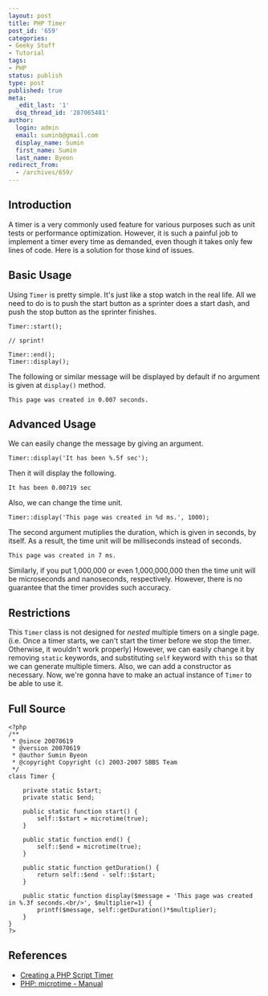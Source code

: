 ```yaml
---
layout: post
title: PHP Timer
post_id: '659'
categories:
- Geeky Stuff
- Tutorial
tags:
- PHP
status: publish
type: post
published: true
meta:
  _edit_last: '1'
  dsq_thread_id: '287065481'
author:
  login: admin
  email: suminb@gmail.com
  display_name: Sumin
  first_name: Sumin
  last_name: Byeon
redirect_from:
  - /archives/659/
---
```

## Introduction

A timer is a very commonly used feature for various purposes such as unit tests or performance optimization. However, it is such a painful job to implement a timer every time as demanded, even though it takes only few lines of code. Here is a solution for those kind of issues.

## Basic Usage

Using `Timer` is pretty simple. It's just like a stop watch in the real life. All we need to do is to push the start button as a sprinter does a start dash, and push the stop button as the sprinter finishes.

	Timer::start();

	// sprint!

	Timer::end();
	Timer::display();

The following or similar message will be displayed by default if no argument is given at `display()` method.

	This page was created in 0.007 seconds.

## Advanced Usage

We can easily change the message by giving an argument.

	Timer::display('It has been %.5f sec');

Then it will display the following.

	It has been 0.00719 sec

Also, we can change the time unit.

	Timer::display('This page was created in %d ms.', 1000);

The second argument mutiplies the duration, which is given in seconds, by itself. As a result, the time unit will be milliseconds instead of seconds.

	This page was created in 7 ms.

Similarly, if you put 1,000,000 or even 1,000,000,000 then the time unit will be microseconds and nanoseconds, respectively. However, there is no guarantee that the timer provides such accuracy.

<!-- In my opinion, milliseconds is enough to measure the performance of your web applications. In order to access to files containing server side scripts or web pages, disk operations are required. Also, it takes some time (or it could be the biggest job) to retrieve some data from a database (which is a very common aspect of most web applications) Hard disks work much slower than RAMs and CPUs. For example, usual access time of most common hard disks is approximately 8-9ms whereas the time unit of current dynamic random access memories is nanoseconds. So, it is not worth to care about these kind of small time units. -->

## Restrictions

This `Timer` class is not designed for *nested* multiple timers on a single page. (i.e. Once a timer starts, we can't start the timer before we stop the timer. Otherwise, it wouldn't work properly) However, we can easily change it by removing `static` keywords, and substituting `self` keyword with `this` so that we can generate multiple timers. Also, we can add a constructor as necessary. Now, we're gonna have to make an actual instance of `Timer` to be able to use it.

## Full Source

	<?php
	/**
	 * @since 20070619
	 * @version 20070619
	 * @author Sumin Byeon
	 * @copyright Copyright (c) 2003-2007 SBBS Team
	 */
	class Timer {

		private static $start;
		private static $end;

		public static function start() {
			self::$start = microtime(true);
		}

		public static function end() {
			self::$end = microtime(true);
		}

		public static function getDuration() {
			return self::$end - self::$start;
		}

		public static function display($message = 'This page was created in %.3f seconds.<br/>', $multiplier=1) {
			printf($message, self::getDuration()*$multiplier);
		}
	}
	?>

## References

* [Creating a PHP Script Timer](http://www.developertutorials.com/tutorials/php/php-script-timer-051013/page1.html)
* [PHP: microtime - Manual](http://www.php.net/microtime)

